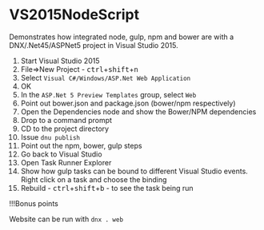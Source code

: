 # VS2015NodeScript

Demonstrates how integrated node, gulp, npm and bower are with a DNX/.Net45/ASPNet5 project in Visual Studio 2015.

1. Start Visual Studio 2015
2. File=>New Project  - <kbd>ctrl</kbd>+<kbd>shift</kbd>+<kbd>n</kbd>
3. Select ```Visual C#/Windows/ASP.Net Web Application```
4. OK
5. In the ```ASP.Net 5 Preview Templates``` group, select ```Web```
6. Point out bower.json and package.json (bower/npm respectively)
7. Open the Dependencies node and show the Bower/NPM dependencies
8. Drop to a command prompt
9. CD to the project directory
10. Issue ```dnu publish```
11. Point out the npm, bower, gulp steps
12. Go back to Visual Studio
13. Open Task Runner Explorer
14. Show how gulp tasks can be bound to different Visual Studio events. Right click on a task and choose the binding
15. Rebuild - <kbd>ctrl</kbd>+<kbd>shift</kbd>+<kbd>b</kbd> - to see the task being run

!!!Bonus points

Website can be run with ```dnx . web```
